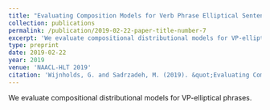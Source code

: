```yaml
---
title: "Evaluating Composition Models for Verb Phrase Elliptical Sentence Embeddings"
collection: publications
permalink: /publication/2019-02-22-paper-title-number-7
excerpt: 'We evaluate compositional distributional models for VP-elliptical phrases.'
type: preprint
date: 2019-02-22
year: 2019
venue: 'NAACL-HLT 2019'
citation: 'Wijnholds, G. and Sadrzadeh, M. (2019). &quot;Evaluating Composition Models for Verb Phrase Elliptical Sentence Embeddings.&quot;  <i>To appear in: NAACL-HLT 2019</i>.'
---
```

We evaluate compositional distributional models for VP-elliptical phrases.
